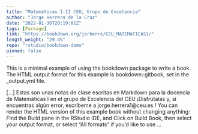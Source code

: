 ```yaml
---
title: "Matemáticas I-II CEU, Grupo de Excelencia"
author: "Jorge Herrera de la Cruz"
date: "2022-01-30T20:19:01Z"
tags: [Package]
link: "https://bookdown.org/jorherre/CEU_MATEMATICAS1/"
length_weight: "29.4%"
repo: "rstudio/bookdown-demo"
pinned: false
---
```


<p>This is a minimal example of using the bookdown package to write a book.
The HTML output format for this example is bookdown::gitbook,
set in the _output.yml file.</p> [...] Estas son unas notas de clase escritas en Markdown para la docencia de Matemáticas I en el grupo de Excelencia del CEU ¡Disfrútalas y, si encuentras algún error, escríbeme a jorge.herrera1@ceu.es ! You can render the HTML version of this example book without changing anything: Find the Build pane in the RStudio IDE, and Click on Build Book, then select your output format, or select “All formats” if you’d like to use ...
